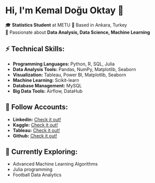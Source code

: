 # Hi, I'm Kemal Doğu Oktay 👋

🎓 **Statistics Student** at METU
📍 Based in Ankara, Turkey  
🚀 Passionate about **Data Analysis, Data Science, Machine Learning**

## ⚡ Technical Skills:
- **Programming Languages:** Python, R, SQL, Julia  
- **Data Analysis Tools:** Pandas, NumPy, Matplotlib, Seaborn  
- **Visualization:** Tableau, Power BI, Matplotlib, Seaborn
- **Machine Learning:** Scikit-learn 
- **Database Management:** MySQL  
- **Big Data Tools:** Airflow, DataHub  

## 🚀 Follow Accounts:

- **Linkedin:** [Check it out!](https://www.linkedin.com/in/kemaldoğuoktay/)
- **Kaggle:** [Check it out!](https://www.kaggle.com/kemaldouoktay)
- **Tableau:** [Check it out!](https://public.tableau.com/app/profile/kemal.do.u/vizzes)
- **Github:** [Check it out!](https://github.com/kemaldoguoktay/kemaldoguoktay/)

## 🌱 Currently Exploring:
- Advanced Machine Learning Algorithms  
- Julia programming  
- Football Data Analytics 

<!---
kemaldoguoktay/kemaldoguoktay is a ✨ special ✨ repository because its `README.md` (this file) appears on your GitHub profile.
You can click the Preview link to take a look at your changes.
--->
